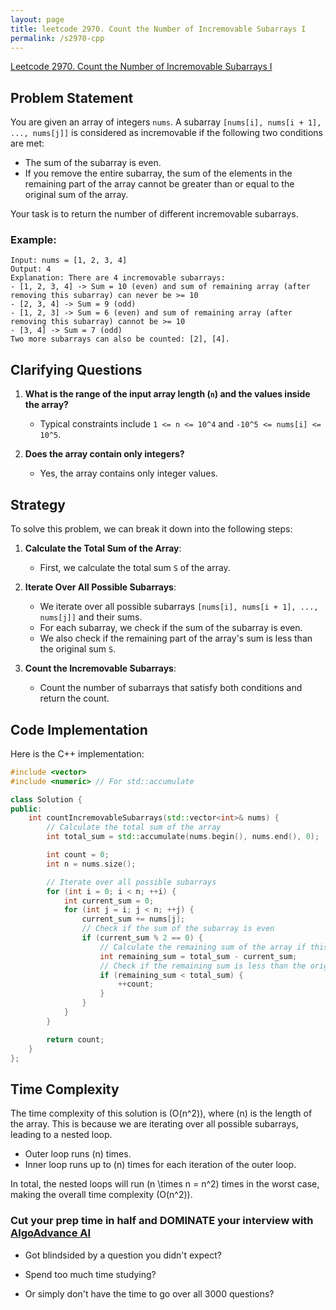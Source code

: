 ```yaml
---
layout: page
title: leetcode 2970. Count the Number of Incremovable Subarrays I
permalink: /s2970-cpp
---
```

[Leetcode 2970. Count the Number of Incremovable Subarrays I](https://algoadvance.github.io/algoadvance/l2970)
## Problem Statement

You are given an array of integers `nums`. A subarray `[nums[i], nums[i + 1], ..., nums[j]]` is considered as incremovable if the following two conditions are met:
- The sum of the subarray is even.
- If you remove the entire subarray, the sum of the elements in the remaining part of the array cannot be greater than or equal to the original sum of the array.

Your task is to return the number of different incremovable subarrays.

### Example:
```plaintext
Input: nums = [1, 2, 3, 4]
Output: 4
Explanation: There are 4 incremovable subarrays:
- [1, 2, 3, 4] -> Sum = 10 (even) and sum of remaining array (after removing this subarray) can never be >= 10
- [2, 3, 4] -> Sum = 9 (odd)
- [1, 2, 3] -> Sum = 6 (even) and sum of remaining array (after removing this subarray) cannot be >= 10
- [3, 4] -> Sum = 7 (odd)
Two more subarrays can also be counted: [2], [4].
```

## Clarifying Questions

1. **What is the range of the input array length (`n`) and the values inside the array?**
   - Typical constraints include `1 <= n <= 10^4` and `-10^5 <= nums[i] <= 10^5`.

2. **Does the array contain only integers?**
   - Yes, the array contains only integer values.

## Strategy

To solve this problem, we can break it down into the following steps:

1. **Calculate the Total Sum of the Array**:
   - First, we calculate the total sum `S` of the array.

2. **Iterate Over All Possible Subarrays**:
   - We iterate over all possible subarrays `[nums[i], nums[i + 1], ..., nums[j]]` and their sums.
   - For each subarray, we check if the sum of the subarray is even.
   - We also check if the remaining part of the array's sum is less than the original sum `S`.

3. **Count the Incremovable Subarrays**:
   - Count the number of subarrays that satisfy both conditions and return the count.

## Code Implementation

Here is the C++ implementation:

```cpp
#include <vector>
#include <numeric> // For std::accumulate

class Solution {
public:
    int countIncremovableSubarrays(std::vector<int>& nums) {
        // Calculate the total sum of the array
        int total_sum = std::accumulate(nums.begin(), nums.end(), 0);

        int count = 0;
        int n = nums.size();

        // Iterate over all possible subarrays
        for (int i = 0; i < n; ++i) {
            int current_sum = 0;
            for (int j = i; j < n; ++j) {
                current_sum += nums[j];
                // Check if the sum of the subarray is even
                if (current_sum % 2 == 0) {
                    // Calculate the remaining sum of the array if this subarray is removed
                    int remaining_sum = total_sum - current_sum;
                    // Check if the remaining sum is less than the original total sum
                    if (remaining_sum < total_sum) {
                        ++count;
                    }
                }
            }
        }

        return count;
    }
};
```

## Time Complexity

The time complexity of this solution is \(O(n^2)\), where \(n\) is the length of the array. This is because we are iterating over all possible subarrays, leading to a nested loop.

- Outer loop runs \(n\) times.
- Inner loop runs up to \(n\) times for each iteration of the outer loop.

In total, the nested loops will run \(n \times n = n^2\) times in the worst case, making the overall time complexity \(O(n^2)\).


### Cut your prep time in half and DOMINATE your interview with [AlgoAdvance AI](https://algoAdvance.com)

- Got blindsided by a question you didn't expect?

- Spend too much time studying?

- Or simply don't have the time to go over all 3000 questions?

